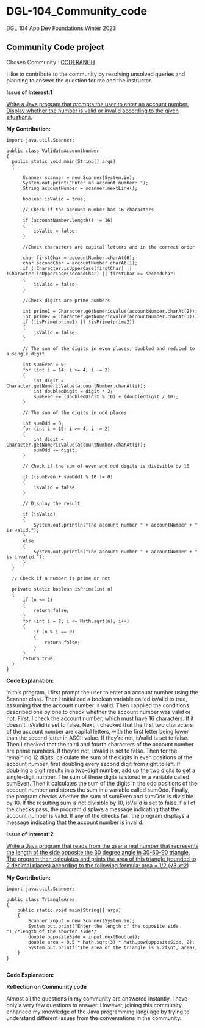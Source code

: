 # DGL-104_Community_code
DGL 104 App Dev Foundations Winter 2023 
## Community Code project

Chosen Community : [CODERANCH](https://coderanch.com/)

I like to contribute to the community by resolving unsolved queries and planning to answer the question for me and the instructor.

**Issue of Interest:1**

  [Write a Java program that prompts the user to enter an account number. Display whether the number is valid or invalid according to the given situations.](https://coderanch.com/t/756159/java/Java-simple)

  **My Contribution:**

  ```
import java.util.Scanner;

public class ValidateAccountNumber
{
    public static void main(String[] args) 
    {

        Scanner scanner = new Scanner(System.in);
        System.out.print("Enter an account number: ");
        String accountNumber = scanner.nextLine();

        boolean isValid = true;

        // Check if the account number has 16 characters

        if (accountNumber.length() != 16)
        {
            isValid = false;
        }

        //Check characters are capital letters and in the correct order

        char firstChar = accountNumber.charAt(0);
        char secondChar = accountNumber.charAt(1);
        if (!Character.isUpperCase(firstChar) || !Character.isUpperCase(secondChar) || firstChar >= secondChar) 
        {
            isValid = false;
        }

        //Check digits are prime numbers

        int prime1 = Character.getNumericValue(accountNumber.charAt(2));
        int prime2 = Character.getNumericValue(accountNumber.charAt(3));
        if (!isPrime(prime1) || !isPrime(prime2))
        {
            isValid = false;
        }

        // The sum of the digits in even places, doubled and reduced to a single digit

        int sumEven = 0;
        for (int i = 14; i >= 4; i -= 2) 
        {
            int digit = Character.getNumericValue(accountNumber.charAt(i));
            int doubledDigit = digit * 2;
            sumEven += (doubledDigit % 10) + (doubledDigit / 10);
        }

        // The sum of the digits in odd places

        int sumOdd = 0;
        for (int i = 15; i >= 4; i -= 2)
        {
            int digit = Character.getNumericValue(accountNumber.charAt(i));
            sumOdd += digit;
        }

        // Check if the sum of even and odd digits is divisible by 10

        if ((sumEven + sumOdd) % 10 != 0)
        {
            isValid = false;
        }

        // Display the result

        if (isValid)
        {
            System.out.println("The account number " + accountNumber + " is valid.");
        } 
        else 
        {
            System.out.println("The account number " + accountNumber + " is invalid.");
        }
    }

    // Check if a number is prime or not

    private static boolean isPrime(int n)
    {
        if (n <= 1)
        {
            return false;
        }
        for (int i = 2; i <= Math.sqrt(n); i++)
        {
            if (n % i == 0)
            {
                return false;
            }
        }
        return true;
    }
}

  ```
  **Code Explanation:**

  In this program, I first prompt the user to enter an account number using the Scanner class. Then I initialized a boolean variable called isValid to true, assuming that the account number is valid. Then I applied the conditions described one by one to check whether the account number was valid or not. First, I check the account number, which must have 16 characters. If it doesn't, isValid is set to false. Next, I checked that the first two characters of the account number are capital letters, with the first letter being lower than the second letter in ASCII value. If they're not, isValid is set to false. Then I checked that the third and fourth characters of the account number are prime numbers. If they're not, isValid is set to false. Then for the remaining 12 digits, calculate the sum of the digits in even positions of the account number, first doubling every second digit from right to left. If doubling a digit results in a two-digit number, add up the two digits to get a single-digit number. The sum of these digits is stored in a variable called sumEven. Then it calculates the sum of the digits in the odd positions of the account number and stores the sum in a variable called sumOdd. Finally, the program checks whether the sum of sumEven and sumOdd is divisible by 10. If the resulting sum is not divisible by 10, isValid is set to false.If all of the checks pass, the program displays a message indicating that the account number is valid. If any of the checks fail, the program displays a message indicating that the account number is invalid.





**Issue of Interest:2**

[Write a Java program that reads from the user a real number that
represents the length of the side opposite the 30 degree angle in 30-60-90 triangle.
The program then calculates and prints the area of this triangle
(rounded to 2 decimal places) according to the following formula:
area = 1/2 (√3 𝑥^2)](https://coderanch.com/t/754759/java/Java-Program-Practice)

**My Contribution:**

```
import java.util.Scanner;

public class TriangleArea 
{
    public static void main(String[] args) 
    {
        Scanner input = new Scanner(System.in);
        System.out.print("Enter the length of the opposite side ");/*length of the shorter side*/
        double oppositeSide = input.nextDouble();
        double area = 0.5 * Math.sqrt(3) * Math.pow(oppositeSide, 2);
        System.out.printf("The area of the triangle is %.2f\n", area);
    }
}


```
**Code Explanation:**



**Reflection on Community code**

 Almost all the questions in my community are answered instantly. I have only a very few questions to answer. However, joining this community enhanced my knowledge of the Java programming language by trying to understand different issues from the conversations in the community.